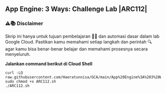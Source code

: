 **App Engine: 3 Ways: Challenge Lab |ARC112|**
---
### ⚠️📚 Disclaimer

Skrip ini hanya untuk tujuan pembelajaran 🧑‍🎓 dan automasi dasar dalam lab Google Cloud. Pastikan kamu memahami setiap langkah dan perintah 🔍 agar kamu bisa benar-benar belajar dan memahami prosesnya secara menyeluruh.

**Jalankan command berikut di Cloud Shell**
```
curl -LO raw.githubusercontent.com/Haeratunnisa/GCA/main/App%20Engine%3A%203%20Ways%3A%20Challenge%20Lab/ARC112.sh
sudo chmod +x ARC112.sh
./ARC112.sh
